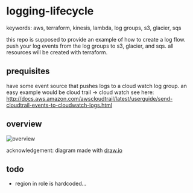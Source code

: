 # logging-lifecycle

keywords: aws, terraform, kinesis, lambda, log groups, s3, glacier, sqs

this repo is supposed to provide an example of how to create a log flow. push your log events from the log groups to s3, glacier, and sqs.
all resources will be created with terraform. 

## prequisites

have some event source that pushes logs to a cloud watch log group. an easy example would be cloud trail -> cloud watch see here: http://docs.aws.amazon.com/awscloudtrail/latest/userguide/send-cloudtrail-events-to-cloudwatch-logs.html

## overview

![overview](logging-lifecyle.png)

acknowledgement: diagram made with [draw.io](https://www.draw.io)



## todo
 
* region in role is hardcoded...

